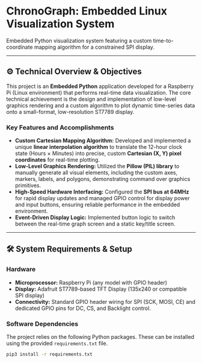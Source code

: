 # ChronoGraph: Embedded Linux Visualization System

Embedded Python visualization system featuring a custom time-to-coordinate mapping algorithm for a constrained SPI display.

---

## ⚙️ Technical Overview & Objectives

This project is an **Embedded Python** application developed for a Raspberry Pi (Linux environment) that performs real-time data visualization. The core technical achievement is the design and implementation of low-level graphics rendering and a custom algorithm to plot dynamic time-series data onto a small-format, low-resolution ST7789 display.

### Key Features and Accomplishments

* **Custom Cartesian Mapping Algorithm:** Developed and implemented a unique **linear interpolation algorithm** to translate the 12-hour clock state (Hours $\times$ Minutes) into precise, custom **Cartesian (X, Y) pixel coordinates** for real-time plotting.
* **Low-Level Graphics Rendering:** Utilized the **Pillow (PIL) library** to manually generate all visual elements, including the custom axes, markers, labels, and polygons, demonstrating command over graphics primitives.
* **High-Speed Hardware Interfacing:** Configured the **SPI bus at 64MHz** for rapid display updates and managed GPIO control for display power and input buttons, ensuring reliable performance in the embedded environment.
* **Event-Driven Display Logic:** Implemented button logic to switch between the real-time graph screen and a static key/title screen.

---

## 🛠️ System Requirements & Setup

### Hardware

* **Microprocessor:** Raspberry Pi (any model with GPIO header)
* **Display:** Adafruit ST7789-based TFT Display (135x240 or compatible SPI display)
* **Connectivity:** Standard GPIO header wiring for SPI (SCK, MOSI, CE) and dedicated GPIO pins for DC, CS, and Backlight control.

### Software Dependencies

The project relies on the following Python packages. These can be installed using the provided `requirements.txt` file.

```bash
pip3 install -r requirements.txt
